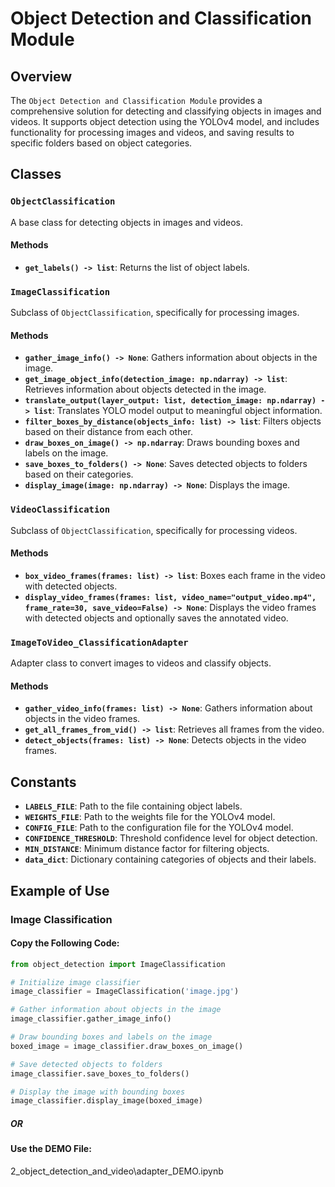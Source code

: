 # Object Detection and Classification Module

## Overview

The `Object Detection and Classification Module` provides a comprehensive solution for detecting and classifying objects in images and videos. It supports object detection using the YOLOv4 model, and includes functionality for processing images and videos, and saving results to specific folders based on object categories.

## Classes

### `ObjectClassification`

A base class for detecting objects in images and videos.

#### Methods
- **`get_labels() -> list`**: Returns the list of object labels.

### `ImageClassification`

Subclass of `ObjectClassification`, specifically for processing images.

#### Methods
- **`gather_image_info() -> None`**: Gathers information about objects in the image.
- **`get_image_object_info(detection_image: np.ndarray) -> list`**: Retrieves information about objects detected in the image.
- **`translate_output(layer_output: list, detection_image: np.ndarray) -> list`**: Translates YOLO model output to meaningful object information.
- **`filter_boxes_by_distance(objects_info: list) -> list`**: Filters objects based on their distance from each other.
- **`draw_boxes_on_image() -> np.ndarray`**: Draws bounding boxes and labels on the image.
- **`save_boxes_to_folders() -> None`**: Saves detected objects to folders based on their categories.
- **`display_image(image: np.ndarray) -> None`**: Displays the image.

### `VideoClassification`

Subclass of `ObjectClassification`, specifically for processing videos.

#### Methods
- **`box_video_frames(frames: list) -> list`**: Boxes each frame in the video with detected objects.
- **`display_video_frames(frames: list, video_name="output_video.mp4", frame_rate=30, save_video=False) -> None`**: Displays the video frames with detected objects and optionally saves the annotated video.

### `ImageToVideo_ClassificationAdapter`

Adapter class to convert images to videos and classify objects.

#### Methods
- **`gather_video_info(frames: list) -> None`**: Gathers information about objects in the video frames.
- **`get_all_frames_from_vid() -> list`**: Retrieves all frames from the video.
- **`detect_objects(frames: list) -> None`**: Detects objects in the video frames.

## Constants

- **`LABELS_FILE`**: Path to the file containing object labels.
- **`WEIGHTS_FILE`**: Path to the weights file for the YOLOv4 model.
- **`CONFIG_FILE`**: Path to the configuration file for the YOLOv4 model.
- **`CONFIDENCE_THRESHOLD`**: Threshold confidence level for object detection.
- **`MIN_DISTANCE`**: Minimum distance factor for filtering objects.
- **`data_dict`**: Dictionary containing categories of objects and their labels.

## Example of Use

### Image Classification

#### Copy the Following Code:

```python
from object_detection import ImageClassification

# Initialize image classifier
image_classifier = ImageClassification('image.jpg')

# Gather information about objects in the image
image_classifier.gather_image_info()

# Draw bounding boxes and labels on the image
boxed_image = image_classifier.draw_boxes_on_image()

# Save detected objects to folders
image_classifier.save_boxes_to_folders()

# Display the image with bounding boxes
image_classifier.display_image(boxed_image)
```
##### OR
#### Use the DEMO File:
2_object_detection_and_video\adapter_DEMO.ipynb